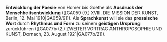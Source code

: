 
**Entwicklung der Poesie** von Homer bis Goethe als **Ausdruck der Menschheitsentwicklung** ([[GA059 (9.) XVIII. DIE MISSION DER KUNST, Berlin, 12. Mai 1910|GA059/9]]). Als **Sprachkunst** will sie das **prosaische Wort** durch **Rhythmus und Form** zu seinem **geistigen Ursprung** zurückführen ([[GA077b (2.) ZWEITER VORTRAG ANTHROPOSOPHIE UND KUNST, Dornach, 23. August 1921|GA077b/2]]).
